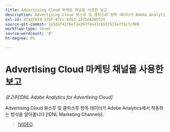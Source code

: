 ```yaml
---
title: Advertising Cloud 마케팅 채널을 사용한 보고
description: Advertising Cloud 뷰스루 및 클릭스루 항목 데이터가 Adobe Analytics에서 작동하는 방식을 알아봅니다 [!DNL Marketing Channels].
exl-id: 9fadf819-17bf-47cc-b763-1375e426552f
source-git-commit: 1a5d4f41f6ef3e297fea43c6557513e7f5cfc900
workflow-type: tm+mt
source-wordcount: '0'
ht-degree: 0%

---
```


# Advertising Cloud 마케팅 채널을 사용한 보고

*광고주[!DNL Adobe Analytics for Advertising Cloud]*

Advertising Cloud 뷰스루 및 클릭스루 항목 데이터가 Adobe Analytics에서 작동하는 방식을 알아봅니다 [!DNL Marketing Channels].

>[!VIDEO](https://video.tv.adobe.com/v/33502)
